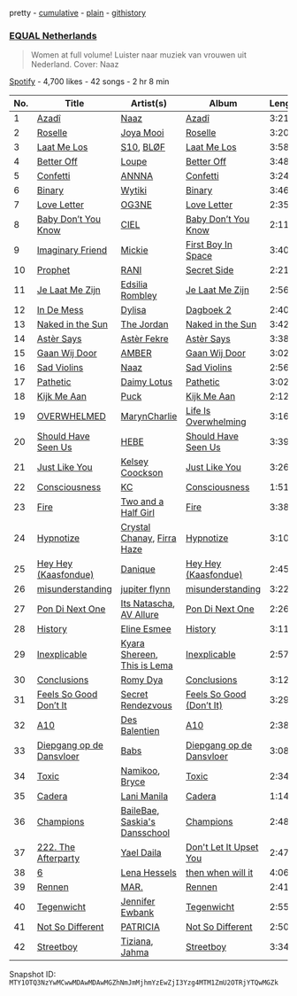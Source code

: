 pretty - [cumulative](/playlists/cumulative/37i9dQZF1DXaXn0hGbmLLg.md) - [plain](/playlists/plain/37i9dQZF1DXaXn0hGbmLLg) - [githistory](https://github.githistory.xyz/mackorone/spotify-playlist-archive/blob/main/playlists/plain/37i9dQZF1DXaXn0hGbmLLg)

### [EQUAL Netherlands](https://open.spotify.com/playlist/37i9dQZF1DXaXn0hGbmLLg)

> Women at full volume! Luister naar muziek van vrouwen uit Nederland\. Cover: Naaz

[Spotify](https://open.spotify.com/user/spotify) - 4,700 likes - 42 songs - 2 hr 8 min

| No. | Title | Artist(s) | Album | Length |
|---|---|---|---|---|
| 1 | [Azadî](https://open.spotify.com/track/4C79mdd7zUzW2hVwJmJLwk) | [Naaz](https://open.spotify.com/artist/736HGQRGr9rjG4VmmSpkz8) | [Azadî](https://open.spotify.com/album/6zJCr9aBd5PIt6ltumUA4O) | 3:21 |
| 2 | [Roselle](https://open.spotify.com/track/2txQgPnmR08OcKQW7P1x4v) | [Joya Mooi](https://open.spotify.com/artist/03X2rnTnfrpid7yLZfUSGn) | [Roselle](https://open.spotify.com/album/0p8fTiDLzBOvOtMQPH1LGO) | 3:20 |
| 3 | [Laat Me Los](https://open.spotify.com/track/3z9Kma9ewHSAemFewFrXoJ) | [S10](https://open.spotify.com/artist/1zT9SWCzN45r7oVhy0VYLK), [BLØF](https://open.spotify.com/artist/0KQX2wRHV2VLjuscfJFNxB) | [Laat Me Los](https://open.spotify.com/album/6WKHqQHd2NdizWkLSZ1sNm) | 3:58 |
| 4 | [Better Off](https://open.spotify.com/track/4HihA1TSDdnbJIMKlk9eF1) | [Loupe](https://open.spotify.com/artist/23n2oObsIrvqtcOVwhyT3o) | [Better Off](https://open.spotify.com/album/0lQy46gwvr6bxEmiQGtlbd) | 3:48 |
| 5 | [Confetti](https://open.spotify.com/track/7uIerKkJIkXcGyUSWyPEBU) | [ANNNA](https://open.spotify.com/artist/6paIiBu0X4cvePrfNpD2QY) | [Confetti](https://open.spotify.com/album/7bv0pcITYMyij4iqLFd8lq) | 3:24 |
| 6 | [Binary](https://open.spotify.com/track/3gUUMVRtNe9hxD2JzJ6J4v) | [Wytiki](https://open.spotify.com/artist/0mzWYuMGJz6vrtg78cP7O4) | [Binary](https://open.spotify.com/album/6kZmUW4IoAWfZDcTr0nXaK) | 3:46 |
| 7 | [Love Letter](https://open.spotify.com/track/1zvhWyLFrU1N65dpAgNOFe) | [OG3NE](https://open.spotify.com/artist/1SiCF4gVjnR5iAIwk1nkXo) | [Love Letter](https://open.spotify.com/album/0F4HF2OC8W9EYU2hWpoUSp) | 2:35 |
| 8 | [Baby Don’t You Know](https://open.spotify.com/track/7thHSCa2bKVdmkLRvrjeOA) | [CIEL](https://open.spotify.com/artist/419lBVMZC4wFzJg8evBZ4g) | [Baby Don’t You Know](https://open.spotify.com/album/4l5x1qG6w7csFmEobi7Ttn) | 2:11 |
| 9 | [Imaginary Friend](https://open.spotify.com/track/7f7GnNw5gENI7Rpq45Ft5R) | [Mickie](https://open.spotify.com/artist/1fhrWRji66FUx7jES5tMJX) | [First Boy In Space](https://open.spotify.com/album/3DhyZK51vn05p2kAfjzIDF) | 3:40 |
| 10 | [Prophet](https://open.spotify.com/track/5R2wcfRMvhmSBWTym1Pb4U) | [RANI](https://open.spotify.com/artist/3SYnDj7btg9gFY7ps8m5d5) | [Secret Side](https://open.spotify.com/album/7ssOdwHivfX0nil8vuCOIC) | 2:21 |
| 11 | [Je Laat Me Zijn](https://open.spotify.com/track/2rVBXdfnt5w4Wg9vLkzuw4) | [Edsilia Rombley](https://open.spotify.com/artist/1gdEZYmSkbreRam9wU3upg) | [Je Laat Me Zijn](https://open.spotify.com/album/3ImFnAUHQhjJQZLEYsGevl) | 2:56 |
| 12 | [In De Mess](https://open.spotify.com/track/2oZN5NhRHOsX9ASNebLRNG) | [Dylisa](https://open.spotify.com/artist/1EZhPZUiU6c52gOAZLIcR2) | [Dagboek 2](https://open.spotify.com/album/49yT9jntSGrY7f5t7QwlOm) | 2:40 |
| 13 | [Naked in the Sun](https://open.spotify.com/track/6vqsIuYaGd7Vg24ALCXxYv) | [The Jordan](https://open.spotify.com/artist/7uV6WztwBfEmbGrVPANEaW) | [Naked in the Sun](https://open.spotify.com/album/6lUhELmvwHxZJhDpc4Dbsp) | 3:42 |
| 14 | [Astèr Says](https://open.spotify.com/track/3tE8OBKY2SMEZGEekE9XiQ) | [Astèr Fekre](https://open.spotify.com/artist/4owtjBwXE8zpOk4ihtCXpK) | [Astèr Says](https://open.spotify.com/album/7tFhVXHDaYlYlm2tviMexp) | 3:38 |
| 15 | [Gaan Wij Door](https://open.spotify.com/track/6hvxvUX6TsrFJWiKCD21i5) | [AMBER](https://open.spotify.com/artist/44pmqyq9sUSOoXo0gyrmXe) | [Gaan Wij Door](https://open.spotify.com/album/6JERTAscMgWfaqngQhQBfU) | 3:02 |
| 16 | [Sad Violins](https://open.spotify.com/track/7LjOUvcdCjrVQAMRvKpRk7) | [Naaz](https://open.spotify.com/artist/736HGQRGr9rjG4VmmSpkz8) | [Sad Violins](https://open.spotify.com/album/4gKbKgS01jsvTjjTwC9WAA) | 2:56 |
| 17 | [Pathetic](https://open.spotify.com/track/2jYS10MplyTqldMnvXjROC) | [Daimy Lotus](https://open.spotify.com/artist/0st9WYbAji9jWuubd0HGDL) | [Pathetic](https://open.spotify.com/album/1moRWtSP964z6qOEGi0diF) | 3:02 |
| 18 | [Kijk Me Aan](https://open.spotify.com/track/1Q9HeIlhosSS9S03EYYZjf) | [Puck](https://open.spotify.com/artist/25Z7oVgSb38ts7pl4c8O4V) | [Kijk Me Aan](https://open.spotify.com/album/7HRHAcgSelDmNXazzDELe7) | 2:12 |
| 19 | [OVERWHELMED](https://open.spotify.com/track/385qPsWG1ejJTHeBLFYy3y) | [MarynCharlie](https://open.spotify.com/artist/71JkqGrg5nuc5sIVCCTjvL) | [Life Is Overwhelming](https://open.spotify.com/album/4YQ9f7OGDIaUnWXy1qO0P9) | 3:16 |
| 20 | [Should Have Seen Us](https://open.spotify.com/track/4SlugwX9XzkJ6CqoUFv7Sd) | [HEBE](https://open.spotify.com/artist/1MRHpcPa6DxFio08LUpuFJ) | [Should Have Seen Us](https://open.spotify.com/album/2t2slowC7en1xqlIND9rov) | 3:39 |
| 21 | [Just Like You](https://open.spotify.com/track/7rSchsXucMSzeTUHkQDe45) | [Kelsey Coockson](https://open.spotify.com/artist/4QxfuL0xABUsbLfiRuIRAO) | [Just Like You](https://open.spotify.com/album/38ElBi3PvKTVrSlWEndgoJ) | 3:26 |
| 22 | [Consciousness](https://open.spotify.com/track/3fDQa06TlrJoC4zDH1iuaB) | [KC](https://open.spotify.com/artist/3STIe3ZmArSpfSUD6lZuCv) | [Consciousness](https://open.spotify.com/album/0D3M7NwWQe4iL0rMNfPWQk) | 1:51 |
| 23 | [Fire](https://open.spotify.com/track/4zEPDkd73awQGsCr0PpIW6) | [Two and a Half Girl](https://open.spotify.com/artist/2UtI8wV9ZLGkemasmx6P09) | [Fire](https://open.spotify.com/album/1eIkLGgmLQ3bQN4ryX0sjw) | 3:38 |
| 24 | [Hypnotize](https://open.spotify.com/track/05Ow9cLmPPYcmmahFDHvnr) | [Crystal Chanay](https://open.spotify.com/artist/6D4VxzGsjglppXf6e32zzd), [Firra Haze](https://open.spotify.com/artist/03QrqV5do3KJIND6cr6WBT) | [Hypnotize](https://open.spotify.com/album/2UG8HtXOujTHpLFU8RpLdh) | 3:10 |
| 25 | [Hey Hey \(Kaasfondue\)](https://open.spotify.com/track/6gXUKR7RH5zW7hAnEChVgY) | [Danique](https://open.spotify.com/artist/6ihYEkLlAWkafYVAvEkMd0) | [Hey Hey \(Kaasfondue\)](https://open.spotify.com/album/2ODLnnhKMOsSneZaVUNRmR) | 2:45 |
| 26 | [misunderstanding](https://open.spotify.com/track/3kvJSYRstrDL5y8ugAXh7M) | [jupiter flynn](https://open.spotify.com/artist/22pvoqQ30AljyB7Vxi0F0U) | [misunderstanding](https://open.spotify.com/album/1ISQBn6NYZOrbnuOZZCXT2) | 3:22 |
| 27 | [Pon Di Next One](https://open.spotify.com/track/2xQrG3u7cJgUs3ORrpcAA5) | [Its Natascha](https://open.spotify.com/artist/6r5nslEUXZRMW9qpxKvxV6), [AV Allure](https://open.spotify.com/artist/7tjcbOzzgu3LU36xMW1Giy) | [Pon Di Next One](https://open.spotify.com/album/1Ho0Xhz61xCGLEG4cJsPVY) | 2:26 |
| 28 | [History](https://open.spotify.com/track/6aBSdjoD44xuaO19bKI8hI) | [Eline Esmee](https://open.spotify.com/artist/34t231FBcrTXTbRFFnzker) | [History](https://open.spotify.com/album/45PATzPPaMh3GxSbJkfDwV) | 3:11 |
| 29 | [Inexplicable](https://open.spotify.com/track/3oJazzA7SuDKo6LBLLYbHC) | [Kyara Shereen](https://open.spotify.com/artist/2xtnBW8NATpAS0zySpH23Q), [This is Lema](https://open.spotify.com/artist/6xukNNXDc47oIMHVZR5SQv) | [Inexplicable](https://open.spotify.com/album/5Drm43QaZvIwIx6OS1Wej0) | 2:57 |
| 30 | [Conclusions](https://open.spotify.com/track/4MgeQu6YybnSkL1KbdRUrv) | [Romy Dya](https://open.spotify.com/artist/5gWzmnHTLNXz5CjOc0wAuK) | [Conclusions](https://open.spotify.com/album/4POcZvlLjFWVLpWVTMTKIT) | 3:12 |
| 31 | [Feels So Good Don’t It](https://open.spotify.com/track/2zjgiDtc4dutzztejez29k) | [Secret Rendezvous](https://open.spotify.com/artist/0ze4ZsTzztDozddZWWKKzf) | [Feels So Good \(Don’t It\)](https://open.spotify.com/album/7k8i25bxpnGYfj9RKH2Fcg) | 3:29 |
| 32 | [A10](https://open.spotify.com/track/3nJtGrtXsED7Gah3okpdPa) | [Des Balentien](https://open.spotify.com/artist/7gqIZmI1Nwi88ZxonGwdX8) | [A10](https://open.spotify.com/album/0zfMbOSqTComxRyIdemHsF) | 2:38 |
| 33 | [Diepgang op de Dansvloer](https://open.spotify.com/track/7vpRU5oyJUSTs2kXL79Usa) | [Babs](https://open.spotify.com/artist/1zTF9Ith8PS6mUyvDA4i2M) | [Diepgang op de Dansvloer](https://open.spotify.com/album/7hRvKWsHD4obfmBnJekPj3) | 3:08 |
| 34 | [Toxic](https://open.spotify.com/track/4s2Hlzf3DpUuWi5MdTHIhF) | [Namikoo](https://open.spotify.com/artist/2apGXpNzMBpoQeEqMEOh86), [Bryce](https://open.spotify.com/artist/217j97zjNxym24pro7QJxM) | [Toxic](https://open.spotify.com/album/2Lc2KJAXG4x6jIz49m9r6C) | 2:34 |
| 35 | [Cadera](https://open.spotify.com/track/6K1AmddbdQv51KzTJacJxq) | [Lani Manila](https://open.spotify.com/artist/0g7NWpl1IogB4zosDPZ4Eu) | [Cadera](https://open.spotify.com/album/7N1omA7OfEgQ8EU97dFMys) | 1:14 |
| 36 | [Champions](https://open.spotify.com/track/4aFwXSx93JmML03QuSXU7L) | [BaileBae](https://open.spotify.com/artist/6K5O1Q6qbH4Lh6vAWzUySq), [Saskia's Dansschool](https://open.spotify.com/artist/1JIUFt2ckgxGnhkCqvhiUl) | [Champions](https://open.spotify.com/album/7dfZ2oxvB82IVDXtPODhcb) | 2:48 |
| 37 | [222\. The Afterparty](https://open.spotify.com/track/12CF2JtQ4soz398XSoS2mX) | [Yael Daila](https://open.spotify.com/artist/4qKEr51BeenT8ZAcwnUsWT) | [Don't Let It Upset You](https://open.spotify.com/album/3mvvWgOJYnZAuEATqHOgDS) | 2:47 |
| 38 | [6](https://open.spotify.com/track/6JHqi0GqDu5QFUDBwr2lbb) | [Lena Hessels](https://open.spotify.com/artist/6YBkOQlHylyrItGxWofF64) | [then when will it](https://open.spotify.com/album/0EbnmU75glm2LsZB3YRXV4) | 4:06 |
| 39 | [Rennen](https://open.spotify.com/track/2yWQ8UXq99ea4q4kaLZmEw) | [MAR.](https://open.spotify.com/artist/1CS8z1rEgP1CaiCIrBtF88) | [Rennen](https://open.spotify.com/album/3uvfWhLySmCaUA8hCBlj3D) | 2:41 |
| 40 | [Tegenwicht](https://open.spotify.com/track/3xPrH8hwLo6QxwJOi5An4D) | [Jennifer Ewbank](https://open.spotify.com/artist/4u4FMpLyYiyJzP3AULKdO8) | [Tegenwicht](https://open.spotify.com/album/1AHrYNBLkKTPwVIPY6Tf5a) | 2:55 |
| 41 | [Not So Different](https://open.spotify.com/track/4XkXhmVpgjIhoG49cnJxNq) | [PATRICIA](https://open.spotify.com/artist/2TFgq6bfYqFO0UgSumClOm) | [Not So Different](https://open.spotify.com/album/7A1Emw9WKOFD9KIoS65BxB) | 2:50 |
| 42 | [Streetboy](https://open.spotify.com/track/7rRAew5KXQM7EEt4n72Grs) | [Tiziana](https://open.spotify.com/artist/3HUtZAV6RPI2GPrZ0k2bk0), [Jahma](https://open.spotify.com/artist/5Q9xXl5hOxUIVmPLAqHWO4) | [Streetboy](https://open.spotify.com/album/089iM3HPhZcI7X7J381jh6) | 3:34 |

Snapshot ID: `MTY1OTQ3NzYwMCwwMDAwMDAwMGZhNmJmMjhmYzEwZjI3Yzg4MTM1ZmU2OTRjYTQwMGZk`
